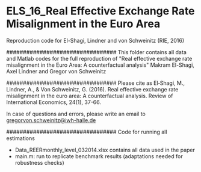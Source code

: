 # ELS_16_Real Effective Exchange Rate Misalignment in the Euro Area
 Reproduction code for El-Shagi, Lindner and von Schweinitz (RIE, 2016)

#################################
This folder contains all data and Matlab codes for the full reproduction of 
"Real effective exchange rate misalignment in the Euro Area: A counterfactual analysis"
Makram El-Shagi, Axel Lindner and Gregor von Schweinitz

#################################
Please cite as 
El‐Shagi, M., Lindner, A., & Von Schweinitz, G. (2016). Real effective exchange rate misalignment in the euro area: A counterfactual analysis. Review of International Economics, 24(1), 37-66.

In case of questions and errors, please write an email to
gregorvon.schweinitz@iwh-halle.de

#################################
Code for running all estimations
- Data_REERmonthly_level_032014.xlsx contains all data used in the paper
- main.m: run to replicate benchmark results (adaptations needed for robustness checks)
